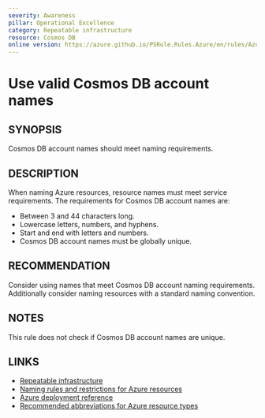 ```yaml
---
severity: Awareness
pillar: Operational Excellence
category: Repeatable infrastructure
resource: Cosmos DB
online version: https://azure.github.io/PSRule.Rules.Azure/en/rules/Azure.Cosmos.AccountName/
---
```


# Use valid Cosmos DB account names

## SYNOPSIS

Cosmos DB account names should meet naming requirements.

## DESCRIPTION

When naming Azure resources, resource names must meet service requirements.
The requirements for Cosmos DB account names are:

- Between 3 and 44 characters long.
- Lowercase letters, numbers, and hyphens.
- Start and end with letters and numbers.
- Cosmos DB account names must be globally unique.

## RECOMMENDATION

Consider using names that meet Cosmos DB account naming requirements.
Additionally consider naming resources with a standard naming convention.

## NOTES

This rule does not check if Cosmos DB account names are unique.

## LINKS

- [Repeatable infrastructure](https://learn.microsoft.com/azure/architecture/framework/devops/automation-infrastructure)
- [Naming rules and restrictions for Azure resources](https://learn.microsoft.com/azure/azure-resource-manager/management/resource-name-rules#microsoftdocumentdb)
- [Azure deployment reference](https://learn.microsoft.com/azure/templates/microsoft.documentdb/databaseaccounts)
- [Recommended abbreviations for Azure resource types](https://learn.microsoft.com/azure/cloud-adoption-framework/ready/azure-best-practices/resource-abbreviations)
